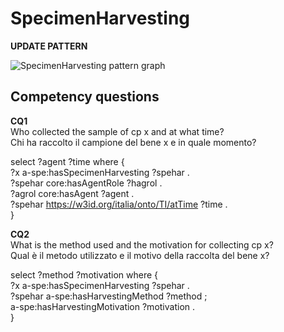 # SpecimenHarvesting 


**UPDATE PATTERN**


![SpecimenHarvesting pattern graph](https://github.com/ICCD-MiBACT/ArCo/blob/DEV-1.3.0/ArCo-release/Documentation/NaturalHeritage/SpecimeHarvesting/SpecimenHarvesting-Pattern.drawio.png?raw=true)


## Competency questions


**CQ1**   
Who collected the sample of cp x and at what time?  
Chi ha raccolto il campione del bene x e in quale momento?

select ?agent ?time where {  
?x a-spe:hasSpecimenHarvesting ?spehar .  
?spehar core:hasAgentRole ?hagrol .  
?agrol core:hasAgent ?agent .  
?spehar <https://w3id.org/italia/onto/TI/atTime> ?time .  
}  

 

**CQ2**  
What is the method used and the motivation for collecting cp x?  
Qual è il metodo utilizzato e il motivo della raccolta del bene x?   

select ?method ?motivation where {  
?x a-spe:hasSpecimenHarvesting ?spehar .   
?spehar a-spe:hasHarvestingMethod ?method ;   
a-spe:hasHarvestingMotivation ?motivation .   
}   


